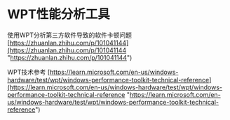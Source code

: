# WPT性能分析工具

使用WPT分析第三方软件导致的软件卡顿问题
[https://zhuanlan.zhihu.com/p/101041144](https://zhuanlan.zhihu.com/p/101041144 "https://zhuanlan.zhihu.com/p/101041144")

WPT技术参考
[https://learn.microsoft.com/en-us/windows-hardware/test/wpt/windows-performance-toolkit-technical-reference](https://learn.microsoft.com/en-us/windows-hardware/test/wpt/windows-performance-toolkit-technical-reference "https://learn.microsoft.com/en-us/windows-hardware/test/wpt/windows-performance-toolkit-technical-reference")
